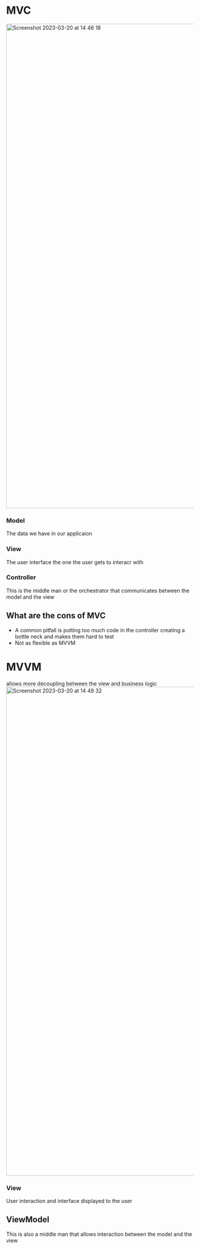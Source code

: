 # MVC
<img width="1297" alt="Screenshot 2023-03-20 at 14 46 18" src="https://user-images.githubusercontent.com/56199797/226342764-71780148-aa3e-45d2-bcea-9874af301e8b.png">

### Model 
The data we have in our applicaion

### View 
The user interface the one the user gets to interacr with 

### Controller 
This is the middle man or the orchestrator that communicates between the model and the view

## What are the cons of MVC 
- A common pitfall is putting too much code in the controller creating a bottle neck and makes them hard to test
- Not as flexible as MVVM 

# MVVM 
allows more decoupling between the view and business logic
<img width="1309" alt="Screenshot 2023-03-20 at 14 49 32" src="https://user-images.githubusercontent.com/56199797/226343561-34d07dcb-0129-4378-8512-ff13d144ca9b.png">

### View 
User interaction and interface displayed to the user 

## ViewModel
This is also a middle man that allows interaction between the model and the view 
